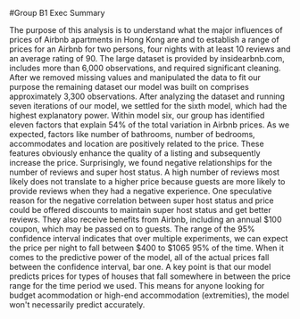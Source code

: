 #Group B1 Exec Summary

The purpose of this analysis is to understand what the major influences of prices of Airbnb apartments in Hong Kong are and to establish a range of prices for an Airbnb for two persons, four nights with at least 10 reviews and an average rating of 90. The large dataset is provided by insidearbnb.com, includes more than 6,000 observations, and required significant cleaning. After we removed missing values and manipulated the data to fit our purpose the remaining dataset our model was built on comprises approximately 3,300 observations.
After analyzing the dataset and running seven iterations of our model, we settled for the sixth model, which had the highest explanatory power. Within model six, our group has identified eleven factors that explain 54% of the total variation in Airbnb prices. As we expected, factors like number of bathrooms, number of bedrooms, accommodates and location are positively related to the price. These features obviously enhance the quality of a listing and subsequently increase the price. Surprisingly, we found negative relationships for the number of reviews and super host status. A high number of reviews most likely does not translate to a higher price because guests are more likely to provide reviews when they had a negative experience. One speculative reason for the negative correlation between super host status and price could be offered discounts to maintain super host status and get better reviews. They also receive benefits from Airbnb, including an annual $100 coupon, which may be passed on to guests.
The range of the 95% confidence interval indicates that over multiple experiments, we can expect the price per night to fall between $400 to $1065 95% of the time. When it comes to the predictive power of the model, all of the actual prices fall between the confidence interval, bar one. A key point is that our model predicts prices for types of houses that fall somewhere in between the price range for the time period we used. This means for anyone looking for budget acommodation or high-end accommodation (extremities), the model won't necessarily predict accurately.
